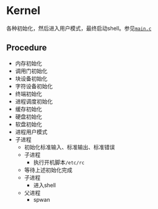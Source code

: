 # Kernel
各种初始化，然后进入用户模式，最终启动shell。参见[`main.c`](init/main.c)

## Procedure
- 内存初始化
- 调用门初始化
- 块设备初始化
- 字符设备初始化
- 终端初始化
- 进程调度初始化
- 缓存初始化
- 硬盘初始化
- 软盘初始化
- 进程用户模式
- 子进程
    - 初始化标准输入、标准输出、标准错误
    - 子进程
        - 执行开机脚本`/etc/rc`
    - 等待上述初始化完成
    - 子进程
        - 进入shell
    - 父进程
        - spwan
